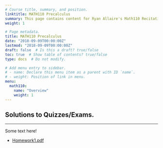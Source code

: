 ```yaml
---
# Course title, summary, and position.
linktitle: MATH110 Precalculus
summary: This page contains content for Ryan Allaire's Math110 Recitation.
weight: 1

# Page metadata.
title: MATH110 Precalculus
date: "2018-09-09T00:00:00Z"
lastmod: "2018-09-09T00:00:00Z"
draft: false  # Is this a draft? true/false
toc: true  # Show table of contents? true/false
type: docs  # Do not modify.

# Add menu entry to sidebar.
# - name: Declare this menu item as a parent with ID `name`.
# - weight: Position of link in menu.
menu:
  math110:
    name: "Overview"
    weight: 1
---
```


## Solutions to Quizzes/Exams.

---

Some text here!


- [Homework1.pdf][1]

[1]: files/110_Week_01/hw1.pdf
